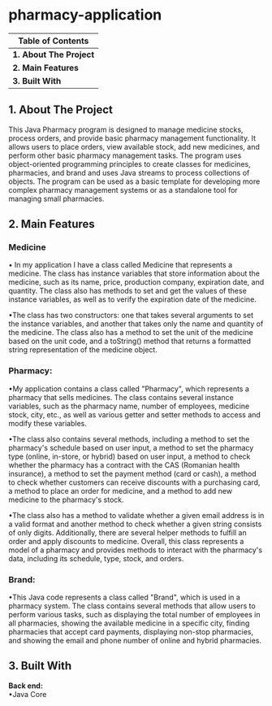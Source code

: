 # pharmacy-application
<table>
        <thead>
            <tr>
                <th><strong>Table of Contents</strong></th>
            </tr>
        </thead>
        <tbody>
            <tr>
                <td><strong>1. About The Project</strong</td>
            </tr>
            <tr>
                <td><strong>2. Main Features</strong></td>
            </tr>
            <tr>
                <td><strong>3. Built With</strong></td>
            </tr>
     </tbody>
    </table>
    
<h2 id="about-the-project">1. About The Project</h2>
This Java Pharmacy program is designed to manage medicine stocks, process orders, and provide basic pharmacy management functionality. 
It allows users to place orders, view available stock, add new medicines, and perform other basic pharmacy management tasks. 
The program uses object-oriented programming principles to create classes for medicines, pharmacies, and brand and uses Java streams to process collections of objects. 
The program can be used as a basic template for developing more complex pharmacy management systems or as a standalone tool for managing small pharmacies.

<h2 id="main-features">2. Main Features</h2>

<h3>Medicine</h3>
• In my application I have a class called Medicine that represents a medicine. The class has instance variables that store information about the medicine, such as its name, price, production company, expiration date, and quantity. The class also has methods to set and get the values of these instance variables, as well as to verify the expiration date of the medicine.

•The class has two constructors: one that takes several arguments to set the instance variables, and another that takes only the name and quantity of the medicine. The class also has a method to set the unit of the medicine based on the unit code, and a toString() method that returns a formatted string representation of the medicine object.</br>

<h3>Pharmacy:</h3>
•My application contains a class called "Pharmacy", which represents a pharmacy that sells medicines. The class contains several instance variables, such as the pharmacy name, number of employees, medicine stock, city, etc., as well as various getter and setter methods to access and modify these variables.

•The class also contains several methods, including a method to set the pharmacy's schedule based on user input, a method to set the pharmacy type (online, in-store, or hybrid) based on user input, a method to check whether the pharmacy has a contract with the CAS (Romanian health insurance), a method to set the payment method (card or cash), a method to check whether customers can receive discounts with a purchasing card, a method to place an order for medicine, and a method to add new medicine to the pharmacy's stock.

•The class also has a method to validate whether a given email address is in a valid format and another method to check whether a given string consists of only digits. Additionally, there are several helper methods to fulfill an order and apply discounts to medicine. Overall, this class represents a model of a pharmacy and provides methods to interact with the pharmacy's data, including its schedule, type, stock, and orders.</br>

<h3>Brand:</h3>
•This Java code represents a class called "Brand", which is used in a pharmacy system. The class contains several methods that allow users to perform various tasks, such as displaying the total number of employees in all pharmacies, showing the available medicine in a specific city, finding pharmacies that accept card payments, displaying non-stop pharmacies, and showing the email and phone number of online and hybrid pharmacies.</br>

<h2 id="built-with">3. Built With</h2>

<b>Back end:</b>
<br>
•Java Core

